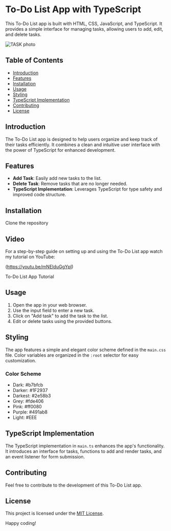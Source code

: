 # To-Do List App with TypeScript

This To-Do List app is built with HTML, CSS, JavaScript, and TypeScript. It provides a simple interface for managing tasks, allowing users to add, edit, and delete tasks.

![TASK photo](./pics/Screenshot%202023-11-11%20at%204.40.08 PM.png)


## Table of Contents

- [Introduction](#introduction)
- [Features](#features)
- [Installation](#installation)
- [Usage](#usage)
- [Styling](#styling)
- [TypeScript Implementation](#typescript-implementation)
- [Contributing](#contributing)
- [License](#license)

## Introduction

The To-Do List app is designed to help users organize and keep track of their tasks efficiently. It combines a clean and intuitive user interface with the power of TypeScript for enhanced development.

## Features

- **Add Task**: Easily add new tasks to the list.
- **Delete Task**: Remove tasks that are no longer needed.
- **TypeScript Implementation**: Leverages TypeScript for type safety and improved code structure.

## Installation

Clone the repository


## Video 
For a step-by-step guide on setting up and using the To-Do List app watch my tutorial on YouTube:

(https://youtu.be/mNEIduGgYpI)

To-Do List App Tutorial


## Usage

1. Open the app in your web browser.
2. Use the input field to enter a new task.
3. Click on "Add task" to add the task to the list.
4. Edit or delete tasks using the provided buttons.

## Styling

The app features a simple and elegant color scheme defined in the `main.css` file. Color variables are organized in the `:root` selector for easy customization.

### Color Scheme

- Dark: #b7bfcb
- Darker: #1F2937
- Darkest: #2e58b3
- Grey: #fde406
- Pink: #ff0080
- Purple: #491ab8
- Light: #EEE

## TypeScript Implementation

The TypeScript implementation in `main.ts` enhances the app's functionality. It introduces an interface for tasks, functions to add and render tasks, and an event listener for form submission.

## Contributing

Feel free to contribute to the development of this To-Do List app. 

## License

This project is licensed under the [MIT License](LICENSE).

Happy coding!